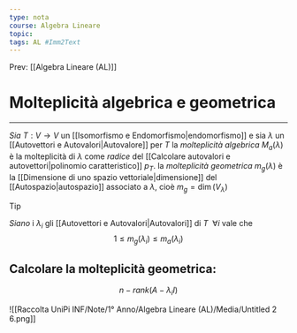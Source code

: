 ```yaml
---
type: nota
course: Algebra Lineare
topic: 
tags: AL #Imm2Text 
---
```


Prev: [[Algebra Lineare (AL)]]

# Molteplicità algebrica e geometrica
---
_Sia_ $T:V\rightarrow V$ un [[Isomorfismo e Endomorfismo|endomorfismo]] e sia $\lambda$ un [[Autovettori e Autovalori|Autovalore]] per $T$ la _molteplicità algebrica_ $M_a(\lambda)$ è la molteplicità di $\lambda$ come _radice_ del [[Calcolare autovalori e autovettori|polinomio caratteristico]] $p_{T}$. la _molteplicità geometrica_ $m_g(\lambda)$ è la [[Dimensione di uno spazio vettoriale|dimensione]] del [[Autospazio|autospazio]] associato a $\lambda$, cioè $m_{g} = \dim (V_{\lambda})$ 

> [!tip]
> _Siano_ i  $\lambda_{i}$ gli [[Autovettori e Autovalori|Autovalori]] di $T \ \ \forall i$ vale che
>$$1 \leq m_{g}(\lambda_{i})\leq m_{a}(\lambda_{i})$$

## Calcolare la molteplicità geometrica:

$$
n−rank(A−\lambda_{i}I)
$$

![[Raccolta UniPi INF/Note/1° Anno/Algebra Lineare (AL)/Media/Untitled 2 6.png]]
